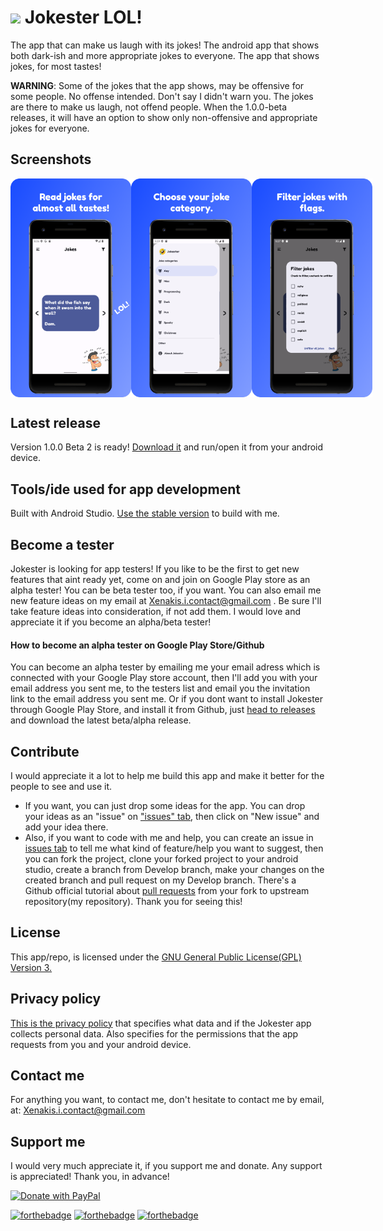 # <img src="https://user-images.githubusercontent.com/37518738/205691731-a3781c13-075f-49a3-a768-010e52aeed76.png" width="9%"/> Jokester LOL!

The app that can make us laugh with its jokes! The android app that shows both dark-ish and more appropriate jokes to everyone. The app that shows jokes, for most tastes!

**WARNING**: Some of the jokes that the app shows, may be offensive for some people. No offense intended. Don't say I didn't warn you. The jokes are there to make us laugh, not offend people. When the 1.0.0-beta releases, it will have an option to show only non-offensive and appropriate jokes for everyone.

## Screenshots
<div style="display:flex;">
  <img src="screenshots/1.png" width="193" />
  <img src="screenshots/2.png" width="193" />
  <img src="screenshots/3.png" width="193" />
</div>

## Latest release
Version 1.0.0 Beta 2 is ready! [Download it](https://github.com/ioannis-xenakis/Jokester/releases/download/v1.0.0-beta2/jokester-v1.0.0-beta2.apk) and run/open it from your android device.

## Tools/ide used for app development
Built with Android Studio. [Use the stable version](https://developer.android.com/studio) to build with me.

## Become a tester
Jokester is looking for app testers! If you like to be the first to get new features that aint ready yet, come on and join on Google Play store as an alpha tester! You can be beta tester too, if you want. You can also email me new feature ideas on my email at Xenakis.i.contact@gmail.com . Be sure I'll take feature ideas into consideration, if not add them. I would love and appreciate it if you become an alpha/beta tester!  
#### How to become an alpha tester on Google Play Store/Github
You can become an alpha tester by emailing me your email adress which is connected with your Google Play store account, then I'll add you with your email address you sent me, to the testers list and email you the invitation link to the email address you sent me.
Or if you dont want to install Jokester through Google Play Store, and install it from Github, just [head to releases](https://github.com/ioannis-xenakis/Jokester/releases) and  download the latest beta/alpha release.

## Contribute
I would appreciate it a lot to help me build this app and make it better for the people to see and use it.
- If you want, you can just drop some ideas for the app. You can drop your ideas as an "issue" on ["issues" tab](https://github.com/ioannis-xenakis/Jokester/issues), then click on "New issue" and add your idea there.
- Also, if you want to code with me and help, you can create an issue in [issues tab](https://github.com/ioannis-xenakis/Jokester/issues) to tell me what kind of feature/help you want to suggest, then you can fork the project, clone your forked project to your android studio, create a branch from Develop branch, make your changes on the created branch and pull request on my Develop branch. There's a Github official tutorial about [pull requests](https://docs.github.com/en/pull-requests/collaborating-with-pull-requests/proposing-changes-to-your-work-with-pull-requests/creating-a-pull-request-from-a-fork) from your fork to upstream repository(my repository).
Thank you for seeing this!

## License
This app/repo, is licensed under the [GNU General Public License(GPL) Version 3.](LICENSE.md)

## Privacy policy
[This is the privacy policy](PRIVACY_POLICY.md) that specifies what data and if the Jokester app collects personal data.
Also specifies for the permissions that the app requests from you and your android device.

## Contact me
For anything you want, to contact me, don't hesitate to contact me by email, at: Xenakis.i.contact@gmail.com

## Support me
I would very much appreciate it, if you support me and donate. Any support is appreciated! Thank you, in advance!

<a href="https://www.paypal.com/donate/?hosted_button_id=BHJFLTS2DBGKS">
  <img src="https://raw.githubusercontent.com/stefan-niedermann/paypal-donate-button/master/paypal-donate-button.png" alt="Donate with PayPal" width="150" />
</a>

[![forthebadge](https://forthebadge.com/images/badges/built-for-android.svg)](https://forthebadge.com) [![forthebadge](https://forthebadge.com/images/badges/built-with-love.svg)](https://forthebadge.com) [![forthebadge](https://forthebadge.com/images/badges/for-you.svg)](https://forthebadge.com)

